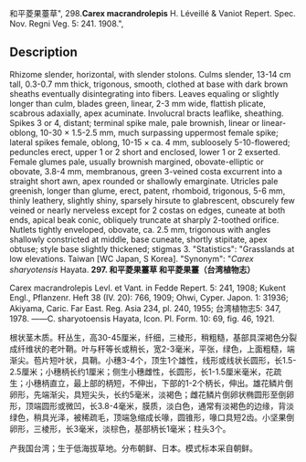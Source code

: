 和平菱果薹草",
298.**Carex macrandrolepis** H. Léveillé & Vaniot Repert. Spec. Nov. Regni Veg. 5: 241. 1908.",

## Description
Rhizome slender, horizontal, with slender stolons. Culms slender, 13-14 cm tall, 0.3-0.7 mm thick, trigonous, smooth, clothed at base with dark brown sheaths eventually disintegrating into fibers. Leaves equaling or slightly longer than culm, blades green, linear, 2-3 mm wide, flattish plicate, scabrous adaxially, apex acuminate. Involucral bracts leaflike, sheathing. Spikes 3 or 4, distant; terminal spike male, pale brownish, linear or linear-oblong, 10-30 × 1.5-2.5 mm, much surpassing uppermost female spike; lateral spikes female, oblong, 10-15 × ca. 4 mm, subloosely 5-10-flowered; peduncles erect, upper 1 or 2 short and enclosed, lower 1 or 2 exserted. Female glumes pale, usually brownish margined, obovate-elliptic or obovate, 3.8-4 mm, membranous, green 3-veined costa excurrent into a straight short awn, apex rounded or shallowly emarginate. Utricles pale greenish, longer than glume, erect, patent, rhomboid, trigonous, 5-6 mm, thinly leathery, slightly shiny, sparsely hirsute to glabrescent, obscurely few veined or nearly nerveless except for 2 costas on edges, cuneate at both ends, apical beak conic, obliquely truncate at sharply 2-toothed orifice. Nutlets tightly enveloped, obovate, ca. 2.5 mm, trigonous with angles shallowly constricted at middle, base cuneate, shortly stipitate, apex obtuse; style base slightly thickened; stigmas 3.
  "Statistics": "Grasslands at low elevations. Taiwan [WC Japan, S Korea].
  "Synonym": "*Carex sharyotensis* Hayata.
**297. 和平菱果薹草 和平菱果薹（台湾植物志）**

Carex macrandrolepis Levl. et Vant. in Fedde Repert. 5: 241, 1908; Kukent Engl., Pflanzenr. Heft 38 (IV. 20): 766, 1909; Ohwi, Cyper. Japon. 1: 31936; Akiyama, Caric. Far East. Reg. Asia 234, pl. 240, 1955; 台湾植物志5: 347, 1978. ——C. sharyotoensis Hayata, Icon. Pl. Form. 10: 69, fig. 46, 1921.

根状茎木质。秆丛生，高30-45厘米，纤细，三棱形，稍粗糙，基部具深褐色分裂成纤维状的老叶鞘。叶与秆等长或稍长，宽2-3毫米，平张，绿色，上面粗糙，端渐尖。苞片短叶状，具鞘。小穗3-4个，顶生1个雄性，线形或线状长圆形，长1.5-2.5厘米；小穗柄长约1厘米；侧生小穗雌性，长圆形，长1-1.5厘米毫米，花疏生；小穗柄直立，最上部的柄短，不伸出，下部的1-2个柄长，伸出。雄花鳞片倒卵形，先端渐尖，具短尖头，长约5毫米，淡褐色；雌花鳞片倒卵状椭圆形至倒卵形，顶端圆形或微凹，长3.8-4毫米，膜质，淡白色，通常有淡褐色的边缘，背淡绿色，稍具光泽，被稀疏毛，顶端急缩成长喙，圆锥形，喙口具短2齿。小坚果倒卵形，三棱形，长3毫米，淡棕色，基部柄长1毫米；柱头3个。

产我国台湾；生于低海拔草地。分布朝鲜、日本。模式标本采自朝鲜。

